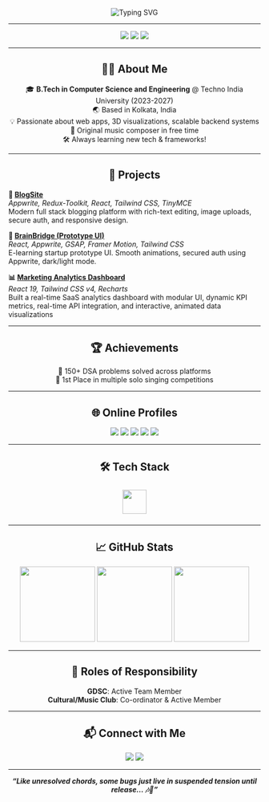 <!-- Banner -->
<p align="center">
  <img src="https://readme-typing-svg.demolab.com?font=Fira+Code&size=30&pause=1000&color=36BCF7&center=true&vCenter=true&width=800&lines=Hi+%F0%9F%91%8B%2C+I'm+Shaswat+Pathak!;Welcome+to+my+GitHub+profile!" alt="Typing SVG" />
</p>

---

<p align="center">
  <a href="mailto:ethyashpathak@gmail.com"><img src="https://img.shields.io/badge/Email-ethyashpathak@gmail.com-D14836?style=for-the-badge&logo=gmail&logoColor=white"></a>
  <a href="https://www.linkedin.com/in/shaswat-pathak03"><img src="https://img.shields.io/badge/LinkedIn-shaswat--pathak03-0077B5?style=for-the-badge&logo=linkedin&logoColor=white"></a>
  <a href="https://github.com/ethyashpathak"><img src="https://img.shields.io/badge/GitHub-ethyashpathak-181717?style=for-the-badge&logo=github"></a>
</p>

---

<h2 align="center">👨‍💻 About Me</h2>

<p align="center">
🎓 <b>B.Tech in Computer Science and Engineering</b> @ Techno India University (2023-2027)<br>
🌏 Based in Kolkata, India<br>
💡 Passionate about web apps, 3D visualizations, scalable backend systems<br>
🎼 Original music composer in free time<br>
🛠️ Always learning new tech & frameworks!
</p>

---

<h2 align="center">🚀 Projects</h2>

<p>
  <b>📝 <a href="https://blogsite-six-beige.vercel.app/">BlogSite</a></b><br>
  <i>Appwrite, Redux-Toolkit, React, Tailwind CSS, TinyMCE</i><br>
  Modern full stack blogging platform with rich-text editing, image uploads, secure auth, and responsive design.
</p>

<p>
  <b>🧠 <a href="https://brainbridge-5tbb-oxphzfk9m-ethyashpathaks-projects.vercel.app/">BrainBridge (Prototype UI)</a></b><br>
  <i>React, Appwrite, GSAP, Framer Motion, Tailwind CSS</i><br>
  E-learning startup prototype UI. Smooth animations, secured auth using Appwrite, dark/light mode.
</p>

<p>
  <b>📊 <a href="https://admybrand-one.vercel.app/">Marketing Analytics Dashboard</a></b><br>
  <i>React 19, Tailwind CSS v4, Recharts</i><br>
  Built a real-time SaaS analytics dashboard with modular UI, dynamic KPI metrics, real-time API integration, and interactive, animated data visualizations
</p>

---

<h2 align="center">🏆 Achievements</h2>

<p align="center">
🏅 150+ DSA problems solved across platforms<br>
🥇 1st Place in multiple solo singing competitions<br>
</p>

---

<h2 align="center">🌐 Online Profiles</h2>

<p align="center">
  <a href="https://codeforces.com/profile/ethyashpathak"><img src="https://img.shields.io/badge/Codeforces-1f8acb?style=for-the-badge&logo=codeforces&logoColor=white" /></a>
  <a href="https://www.codechef.com/users/ethyashpathak"><img src="https://img.shields.io/badge/CodeChef-5B4638?style=for-the-badge&logo=codechef&logoColor=white" /></a>
  <a href="https://leetcode.com/u/ethyashpathak/"><img src="https://img.shields.io/badge/LeetCode-FFA116?style=for-the-badge&logo=leetcode&logoColor=black" /></a>
  <a href="https://github.com/ethyashpathak"><img src="https://img.shields.io/badge/GitHub-181717?style=for-the-badge&logo=github&logoColor=white" /></a>
  <a href="https://www.linkedin.com/in/shaswat-pathak03"><img src="https://img.shields.io/badge/LinkedIn-0A66C2?style=for-the-badge&logo=linkedin&logoColor=white" /></a>
</p>

---

<h2 align="center">🛠️ Tech Stack</h2>

<p align="center">
  <img src="https://skillicons.dev/icons?i=cpp,python,java,html,css,js,sql,react,redux,threejs,tailwind,git,github,appwrite" height="48" style="margin: 8px;"/>
</p>

---

<h2 align="center">📈 GitHub Stats</h2>

<p align="center">
  <img src="https://github-readme-stats.vercel.app/api?username=ethyashpathak&show_icons=true&theme=radical" height="150"/>
  <img src="https://github-readme-streak-stats.herokuapp.com/?user=ethyashpathak&theme=radical" height="150"/>
  <img src="https://github-readme-stats.vercel.app/api/top-langs/?username=ethyashpathak&layout=compact&theme=radical" height="150"/>
</p>

---

<h2 align="center">🤝 Roles of Responsibility</h2>

<p align="center">
<b>GDSC</b>: Active Team Member <br>
<b>Cultural/Music Club</b>: Co-ordinator & Active Member
</p>

---

<h2 align="center">📬 Connect with Me</h2>

<p align="center">
  <a href="mailto:ethyashpathak@gmail.com"><img src="https://img.shields.io/badge/Email-ethyashpathak@gmail.com-D14836?style=for-the-badge&logo=gmail&logoColor=white"></a>
  <a href="https://www.linkedin.com/in/shaswat-pathak03"><img src="https://img.shields.io/badge/LinkedIn-shaswat--pathak03-0077B5?style=for-the-badge&logo=linkedin&logoColor=white"></a>
</p>

---

<p align="center">
  <b><i>“Like unresolved chords, some bugs just live in suspended tension until release... 🎶🐞”</i></b>
</p>
